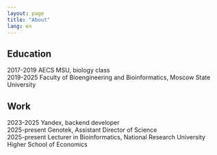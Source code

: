 ```yaml
---
layout: page
title: "About"
lang: en
---
```


## Education
2017-2019 AECS MSU, biology class  
2019-2025 Faculty of Bioengineering and Bioinformatics, Moscow State University

## Work
2023-2025 Yandex, backend developer  
2025-present Genotek, Assistant Director of Science  
2025-present Lecturer in Bioinformatics, National Research University Higher School of Economics
